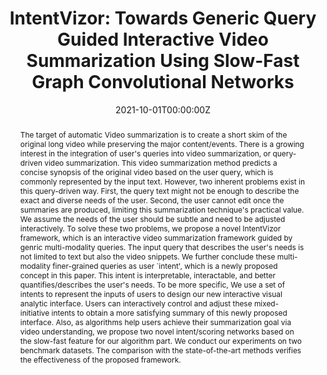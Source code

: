 ---
abstract: The target of automatic Video summarization is to create a short skim of the original long video while preserving the major content/events. There is a growing interest in the integration of user's queries into video summarization, or query-driven video summarization. This video summarization method predicts a concise synopsis of the original video based on the user query, which is commonly represented by the input text. However, two inherent problems exist in this query-driven way. First, the query text might not be enough to describe the exact and diverse needs of the user. Second, the user cannot edit once the summaries are produced, limiting this summarization technique's practical value. We assume the needs of the user should be subtle and need to be adjusted interactively. To solve these two problems, we propose a novel IntentVizor framework, which is an interactive video summarization framework guided by genric multi-modality queries. The input query that describes the user's needs is not limited to text but also the video snippets. We further conclude these multi-modality finer-grained queries as user `intent', which is a newly proposed concept in this paper. This intent is interpretable, interactable, and better quantifies/describes the user's needs. To be more specific, We use a set of intents to represent the inputs of users to design our new interactive visual analytic interface. Users can interactively control and adjust these mixed-initiative intents to obtain a more satisfying summary of this newly proposed interface. Also, as algorithms help users achieve their summarization goal via video understanding, we propose two novel intent/scoring networks based on the slow-fast feature for our algorithm part. We conduct our experiments on two benchmark datasets. The comparison with the state-of-the-art methods verifies the effectiveness of the proposed framework.

authors:
- admin
- Jianzhe Lin
- Claudio T. Silva
date: "2021-10-01T00:00:00Z"
doi: ""
featured: false
image:
  focal_point: ""
  preview_only: false
projects:
- c2smart-project
publication: ""
publication_short: ""
publication_types:
- "3"
publishDate: "2021-09-20T00:00:00Z"
summary: The target of automatic Video summarization is to create a short skim of the original long video while preserving the major content/events...
tags:
- Video Summarization 
title: "IntentVizor: Towards Generic Query Guided Interactive Video Summarization Using Slow-Fast Graph Convolutional Networks"
url_code: https://github.com/jnzs1836/intent-vizor
url_pdf: https://arxiv.org/pdf/2109.14834.pdf
---